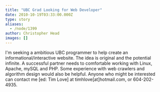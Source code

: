 ```yaml
---
title: "UBC Grad Looking for Web Developer"
date: 2010-10-19T03:33:00.000Z
type: story
aliases:
  - /node/1399
author: Christopher Head
images: []
---
```


<div class="field field-name-body field-type-text-with-summary field-label-hidden"><div class="field-items"><div class="field-item even"><p>I&apos;m seeking a ambitious UBC programmer to help create an informational/interactive website. The idea is original and the potential infinite. A successful partner needs to comfortable working with Linux, Apache, mySQL and PHP. Some experience with web crawlers and algorithm design would also be helpful. Anyone who might be interested can contact me [ed: Tim Love] at timhlove[at]hotmail.com, or 604-202-4935.</p>
</div></div></div>    <footer>
          </footer>